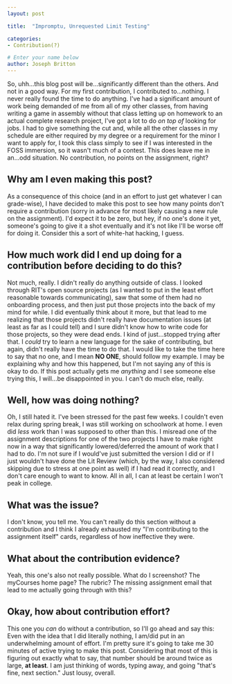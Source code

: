 ```yaml
---
layout: post

title:  "Impromptu, Unrequested Limit Testing"

categories: 
- Contribution(?)

# Enter your name below
author: Joseph Britton
---
```


So, uhh...this blog post will be...significantly different than the others. And not in a good way. For my first contribution, I contributed to...nothing. I never really found the time to do anything. I've had a significant amount of work being demanded of me from all of my other classes, from having writing a game in assembly without that class letting up on homework to an actual complete research project, I've got a lot to do *on top of* looking for jobs. I had to give something the cut and, while all the other classes in my schedule are either required by my degree or a requirement for the minor I want to apply for, I took this class simply to see if I was interested in the FOSS immersion, so it wasn't much of a contest. This does leave me in an...odd situation. No contribution, no points on the assignment, right?

## Why am I even making this post?
As a consequence of this choice (and in an effort to just get whatever I can grade-wise), I have decided to make this post to see how many points don't require a contribution (sorry in advance for most likely causing a new rule on the assignment). I'd expect it to be zero, but hey, if no one's done it yet, someone's going to give it a shot eventually and it's not like I'll be worse off for doing it. Consider this a sort of white-hat hacking, I guess.

## How much work did I end up doing for a contribution before deciding to do this?
Not much, really. I didn't really do anything outside of class. I looked through RIT's open source projects (as I wanted to put in the least effort reasonable towards communicating), saw that some of them had no onboarding process, and then just put those projects into the back of my mind for while. I did eventually think about it more, but that lead to me realizing that those projects didn't really have documentation issues (at least as far as I could tell) and I sure didn't know how to write code for those projects, so they were dead ends. I kind of just...stopped trying after that. I *could* try to learn a new language for the sake of contributing, but again, didn't really have the time to do that. I would like to take the time here to say that no one, and I mean **NO ONE**, should follow my example. I may be explaining why and how this happened, but I'm not saying any of this is okay to do. If this post actually gets me *anything* and I see someone else trying this, I will...be disappointed in you. I can't do much else, really.

## Well, how was doing nothing?
Oh, I still hated it. I've been stressed for the past few weeks. I couldn't even relax during spring break, I was still working on schoolwork at home. I even did *less* work than I was supposed to other than this. I misread one of the assignment descriptions for one of the two projects I have to make right now in a way that significantly lowered/deferred the amount of work that I had to do. I'm not sure if I would've just submitted the version I did or if I just wouldn't have done the Lit Review (which, by the way, I also considered skipping due to stress at one point as well) if I had read it correctly, and I don't care enough to want to know. All in all, I can at least be certain I won't peak in college.

## What was the issue?
I don't know, you tell me. You can't really do this section without a contribution and I think I already exhausted my "I'm contributing to the assignment itself" cards, regardless of how ineffective they were.

## What about the contribution evidence?
Yeah, this one's also not really possible. What do I screenshot? The myCourses home page? The rubric? The missing assignment email that lead to me actually going through with this?

## Okay, how about contribution effort?
This one you *can* do without a contribution, so I'll go ahead and say this: Even with the idea that I did literally nothing, I am/did put in an underwhelming amount of effort. I'm pretty sure it's going to take me 30 minutes of active trying to make this post. Considering that most of this is figuring out exactly what to say, that number should be around twice as large, **at least**. I am just thinking of words, typing away, and going "that's fine, next section." Just lousy, overall.
